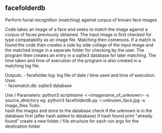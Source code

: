 ## facefolderdb

Perform facial recognition (matching) against corpus of known face images

Code takes an image of a face and seeks to match the image against a corpus
of faces previously obtained. The input image is first checked for type
compatability as an image file.  Matching then comences. If a match is found
the code then creates a side by side collage of the input image and the
matched image in a seperate folder for checking by the user. The program then creates an entry
in a sqlite3 database for later matching.  The time taken and time of execution
of the program is also created in a matching log file.

Outputs: 
    - facefolder.log: log file of date / time used and time of execution. Uses  
    - facematch.db: sqlite3 database 

Use / Paramaters:
    python3 scriptname -i <imagename_of_unknown> -s source_directory
    eg. python3 facefolderdb.py -i unknown_face.jpg -s image_files
    Todo:   
            hash the images and store to the database 
            check if the unknown is in the database first (after hash added to database) If hash found print "already found"
            create a new folder / file structure for each run 
            args for the destination folder 
